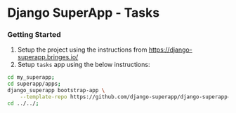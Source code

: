 # Django SuperApp - Tasks
### Getting Started
1. Setup the project using the instructions from https://django-superapp.bringes.io/
2. Setup `tasks` app using the below instructions:
```bash
cd my_superapp;
cd superapp/apps;
django_superapp bootstrap-app \
    --template-repo https://github.com/django-superapp/django-superapp-tasks ./tasks;
cd ../../;
```